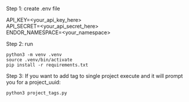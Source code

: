 Step 1: create .env file  

API_KEY=<your_api_key_here>  
API_SECRET=<your_api_secret_here>  
ENDOR_NAMESPACE=<your_namespace>  

Step 2: run

```
python3 -m venv .venv  
source .venv/bin/activate  
pip install -r requirements.txt  
```

Step 3:
If you want to add tag to single project execute and it will prompt you for a project_uuid:
```
python3 project_tags.py
```



